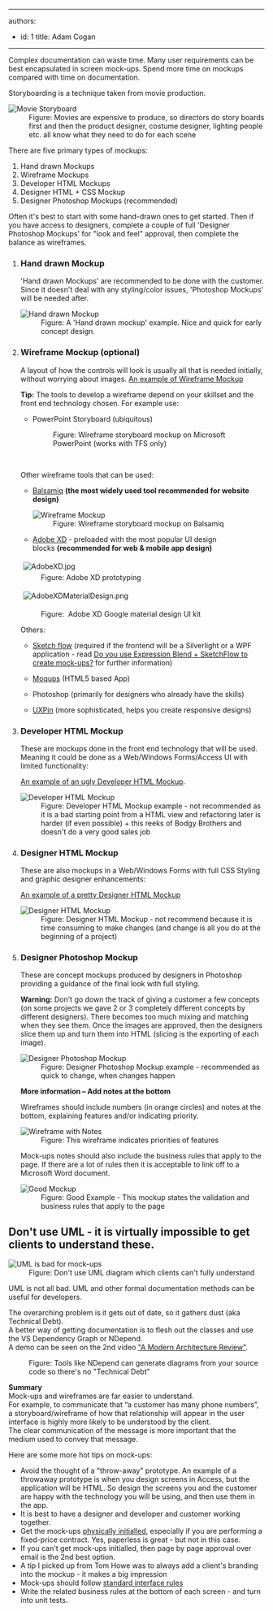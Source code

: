 

---
authors:
  - id: 1
    title: Adam Cogan
---




<span class='intro'> ​​​Complex documentation can waste time. Many user requirements can be best encapsulated in screen mock-ups. Spend more time on mockups compared with time on documentation.  </span>

<p>Storyboarding is a technique taken from movie production.&#160;</p><dl class="image"><dt> <img src="/PublishingImages/movie-storyboard.jpg" alt="Movie Storyboard" /> </dt><dd>Figure&#58; Movies are expensive to produce, so directors do story boards first and then the product designer, costume designer, lighting people etc. all know what they need to do for each scene</dd></dl><p>There are five primary types of mockups&#58;</p><ol><li>Hand drawn Mockups</li><li>Wireframe Mockups</li><li>Developer HTML Mockups</li><li>Designer HTML + CSS Mockup</li><li>Designer Photoshop Mockups&#160;(recommended)</li></ol><p>Often it's best to start with some hand-drawn ones to get started. Then&#160;if you have access to designers,&#160;complete a couple of full 'Designer Photoshop Mockups' for &quot;look and feel&quot; approval,&#160;then complete the balance as wireframes.</p><ol><li><h3>Hand drawn Mockup</h3><p>'Hand drawn Mockups' are recommended to be done with the customer. Since it doesn't deal with any styling/color issues, 'Photoshop Mockups' will be needed after.</p><dl class="image"><dt> <img src="/PublishingImages/Hand-Drawn-Mockup.jpg" alt="Hand drawn Mockup" /> </dt><dd>Figure&#58; A 'Hand drawn mockup' example. Nice and quick for early concept design.</dd></dl></li><li><h3>Wireframe Mockup (optional)</h3><p>A layout of how the controls will look is usually all that is needed initially, without worrying about images. <a target="_blank" href="http&#58;//www.ssw.com.au/projects/ml_elaw/scenarios/index.html">An example of Wireframe Mockup</a></p><p>
         <strong>Tip&#58;</strong> The tools to develop a wireframe depend on your skillset and the front end technology chosen. For example use&#58;</p><ul><li>PowerPoint Storyboard (ubiquitous) <dl class="image"><dt> <img src="/PublishingImages/PPStoryboard.jpg" alt="" /> </dt><dd>Figure&#58; Wireframe storyboard mockup on Microsoft PowerPoint&#160;(works with TFS&#160;only)</dd></dl> 
             ​ </li></ul><p>Other wireframe tools that can be used&#58;</p><ul><li> 
            <a target="_blank" href="http&#58;//www.balsamiq.com/">Balsamiq</a>&#160;<strong>(the most widely used tool recommended for website design)</strong> <dl class="image"><dt> <img src="/PublishingImages/c24602_WireframeMockup.jpg" alt="Wireframe Mockup" /> </dt><dd>Figure&#58; Wireframe storyboard mockup on Balsamiq</dd></dl></li><li>
            <a href="http&#58;//www.adobe.com/au/products/experience-design.html">Adobe XD</a>&#160;- preloaded with the&#160;most popular&#160;UI design blocks&#160;<strong>(recommended for web &amp; mobile app design) </strong></li></ul><dl class="ssw15-rteElement-ImageArea"> <img src="/SiteAssets/storyboarding-do-you-conduct-specification-analysis-by-creating-mock-ups/AdobeXD.jpg" alt="AdobeXD.jpg" style="margin&#58;5px;" /> <dd class="ssw15-rteElement-FigureNormal">Figure&#58;&#160;Adobe XD prototyping</dd><p>​​​​​<img src="/PublishingImages/AdobeXDMaterialDesign.png" alt="AdobeXDMaterialDesign.png" style="margin&#58;5px;" /></p><dd class="ssw15-rteElement-FigureNormal">Figure&#58;&#160; Adobe XD Google material design UI kit</dd></dl><p>Others&#58;</p><ul><li><p>
                  <a target="_blank" href="http&#58;//msdn.microsoft.com/en-us/library/ee341449%28v=expression.40%29.aspx">Sketch flow</a> (required if the frontend will be a Silverlight or a WPF application - read <a href="/Pages/UseExpressionBlendSketchflow.aspx">Do you use Expression Blend + SketchFlow to create mock-ups?</a> for further information)</p></li><li><p>
                  <a href="https&#58;//moqups.com/" style="background-color&#58;initial;">Moqups</a> (HTML5 based App)</p></li><li><p>Photoshop (primarily for designers who already have the skills)</p></li><li><p>​​<a href="http&#58;//uxpin.com/">UXPin</a> (more sophisticated, helps you create responsive designs) </p></li></ul></li><li><h3>Developer HTML Mockup</h3><p>These are mockups done in the front end technology that will be used. Meaning it could be done as a Web/Windows Forms/Access UI with limited functionality&#58;</p><p> 
         <a target="_blank" href="http&#58;//www.ssw.com.au/Projects/AC_Metalcorp/Default.aspx">An example of an ugly Developer HTML Mockup</a>.</p><dl><dt> <img src="/PublishingImages/1d9b4a_DeveloperHTMLMockup.jpg" alt="Developer HTML Mockup" /> </dt><dd>Figure&#58; Developer HTML Mockup example - not recommended as it is a bad starting point from a HTML view and refactoring later is harder (if even possible) + this reeks of Bodgy Brothers and doesn't do a very good sales job</dd></dl></li><li><h3>Designer HTML Mockup</h3><p>These are also mockups in a Web/Windows Forms with full CSS Styling and graphic designer enhancements&#58;</p><p> 
         <a target="_blank" href="http&#58;//www.ssw.com.au/projects/ml_elaw/html/clientpage.html">An example of a pretty Designer HTML Mockup</a></p><dl class="image"><dt> <img src="/PublishingImages/11fe40_HTMLMockup.jpg" alt="Designer HTML Mockup" /> </dt><dd>Figure&#58; Designer HTML Mockup - not recommend because it is time consuming to make changes (and change is all you do&#160;at the beginning of a project)</dd></dl></li><li><h3>Designer Photoshop Mockup</h3><p>These are concept mockups produced by designers in Photoshop providing a guidance of the final look with full styling.</p><div class="ms-rteCustom-GreyBox"><p> 
            <strong>Warning&#58;</strong> Don't go down the track of giving a customer a few concepts (on some projects we gave 2 or 3 completely different concepts by different designers). There becomes too much mixing and matching when they see them. Once the images are approved, then the designers slice them up and turn them into HTML (slicing is the exporting of each image).</p></div><dl class="image"><dt> <img src="/PublishingImages/1d6c03_PSMockup.jpg" alt="Designer Photoshop Mockup" /> </dt><dd>Figure&#58; Designer Photoshop Mockup example - recommended as quick to change, when changes happen </dd></dl><p> 
         <strong>More information – Add notes at the bottom</strong></p><p>Wireframes should include numbers (in orange circles) and notes at the bottom, explaining features and/or indicating priority.</p><dl class="goodImage"><dt> <img src="/PublishingImages/wireframe-with-notes.jpg" alt="Wireframe with Notes" /> </dt><dd>Figure&#58; This wireframe indicates priorities of features </dd></dl><p>Mock-ups notes should also include the business rules that apply to the page. If there are a lot of rules then it is acceptable to link off to a Microsoft Word document.</p><dl class="goodImage"><dt> <img src="/PublishingImages/88215b_Mockup_1.jpg" alt="Good Mockup" /> </dt><dd>Figure&#58; Good Example - This mockup states the validation and business&#160;rules that apply to the page </dd></dl></li></ol><h2>Don't use UML - it is virtually impossible to get clients to understand these.</h2><dl class="badImage"><dt> <img src="/PublishingImages/Bad-UML.jpg" alt="UML is bad for mock-ups" /> </dt><dd>Figure&#58; Don't use UML diagram which clients can't fully understand</dd></dl><p>UML is not all bad. UML and other formal documentation methods can be useful for developers.</p><p>The overarching problem is it gets out of date, so it gathers dust (aka Technical Debt).<br>A better way of getting documentation is to flesh out the classes and use the VS Dependency Graph or NDepend.<br>A demo can be seen on the 2nd video <a href="http&#58;//channel9.msdn.com/Events/TechEd/Australia/2012?sort=sequential&amp;direction=desc&amp;term=&amp;s=adam%2Bcogan">&quot;A Modern Architecture Review&quot;</a>.</p><dl class="image"><dt> <img src="/PublishingImages/23f19c_ndepend.png" alt="" /> </dt><dd>Figure&#58; Tools like NDepend can generate diagrams from your source code so there's no &quot;Technical Debt&quot; </dd></dl><p> 
   <strong>Summary</strong><br>Mock-ups and wireframes are far easier to understand. <br>For example, to communicate that “a customer has many phone numbers”, a storyboard/wireframe of how that relationship will appear in the user interface is highly more likely to be understood by the client.<br>The clear communication of the message&#160;is more important that the medium used to convey that message.</p><div class="ms-rteCustom-GreyBox"><p>Here are some more hot tips on mock-ups&#58;</p><ul><li>Avoid the thought of a &quot;throw-away&quot; prototype. An example of a throwaway prototype is when you design screens in Access, but the application will be HTML. So design the screens you and the customer are happy with the technology you will be using, and then use them in the app.</li><li>It is best to have a designer and developer and customer working together.</li><li>Get the mock-ups <a shape="rect" href="/Pages/AskClientsToInitialYourWork.aspx">physically initialled</a>, especially if you are performing a fixed-price contract. Yes, paperless is great - but not in this case.</li><li>If you can't get mock-ups initialled, then page by page approval over email is the 2nd best option.</li><li>A tip I picked up from Tom Howe was to&#160;always add a client's branding into the mockup - it makes a big impression</li><li>Mock-ups should follow <a shape="rect" href="http&#58;//www.ssw.com.au/ssw/Standards/Rules/RulesToBetterInterfaces.aspx">standard interface rules</a> </li><li>Write the related business rules at the bottom of each screen - and turn into unit tests.</li></ul></div>


